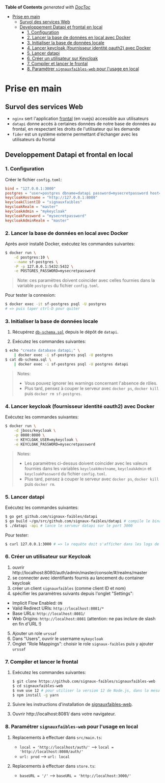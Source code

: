 <!-- START doctoc generated TOC please keep comment here to allow auto update -->
<!-- DON'T EDIT THIS SECTION, INSTEAD RE-RUN doctoc TO UPDATE -->

**Table of Contents** _generated with [DocToc](https://github.com/thlorenz/doctoc)_

- [Prise en main](#prise-en-main)
  - [Survol des services Web](#survol-des-services-web)
  - [Developpement Datapi et frontal en local](#developpement-datapi-et-frontal-en-local)
    - [1. Configuration](#1-configuration)
    - [2. Lancer la base de données en local avec Docker](#2-lancer-la-base-de-donn%C3%A9es-en-local-avec-docker)
    - [3. Initialiser la base de données locale](#3-initialiser-la-base-de-donn%C3%A9es-locale)
    - [4. Lancer keycloak (fournisseur identité oauth2) avec Docker](#4-lancer-keycloak-fournisseur-identit%C3%A9-oauth2-avec-docker)
    - [5. Lancer datapi](#5-lancer-datapi)
    - [6. Créer un utilisateur sur Keycloak](#6-cr%C3%A9er-un-utilisateur-sur-keycloak)
    - [7. Compiler et lancer le frontal](#7-compiler-et-lancer-le-frontal)
    - [8. Paramétrer `signauxfaibles-web` pour l'usage en local](#8-param%C3%A9trer-signauxfaibles-web-pour-lusage-en-local)

<!-- END doctoc generated TOC please keep comment here to allow auto update -->

# Prise en main

## Survol des services Web

- `nginx` sert l'application [frontal](https://github.com/signaux-faibles/signauxfaibles-web) (en vuejs) accessible aux utilisateurs
- `datapi` donne accès à certaines données de notre base de données au frontal, en respectant les droits de l'utilisateur qui les demande
- `fider` est un système externe permettant d'échanger avec les utilisateurs du frontal

## Developpement Datapi et frontal en local

### 1. Configuration

Créer le fichier `config.toml`:

```toml
bind = "127.0.0.1:3000"
postgres = "user=postgres dbname=datapi password=mysecretpassword host=localhost sslmode=disable"
keycloakHostname = "http://127.0.0.1:8080"
keycloakClientID = "signauxfaibles"
keycloakRealm = "master"
keycloakAdmin = "mykeycloak"
keycloakPassword = "mysecretpassword"
keycloakAdminRealm = "master"
```

### 2. Lancer la base de données en local avec Docker

Après avoir installé Docker, exécutez les commandes suivantes:

```sh
$ docker run \
    -d postgres:10 \
    --name sf-postgres \
    -P -p 127.0.0.1:5432:5432 \
    -e POSTGRES_PASSWORD=mysecretpassword
```

> Note: ces paramètres doivent coincider avec celles fournies dans la variable `postgres` du fichier `config.toml`.

Pour tester la connexion:

```sh
$ docker exec -it sf-postgres psql -U postgres
# => puis taper ctrl-D pour quiter
```

### 3. Initialiser la base de données locale

1. Récupérez [`db-schema.sql`](https://github.com/signaux-faibles/datapi/blob/master/db-schema.sql) depuis le dépôt de `datapi`.

2. Exécutez les commandes suivantes:

```sh
$ echo "create database datapi;" \
    | docker exec -i sf-postgres psql -U postgres
$ cat db-schema.sql \
    | docker exec -i sf-postgres psql -U postgres datapi
```

> Notes:
>
> - Vous pouvez ignorer les warnings concernant l'absence de rôles.
> - Plus tard, pensez à couper le serveur avec `docker ps`, `docker kill` puis `docker rm sf-postgres`.

### 4. Lancer keycloak (fournisseur identité oauth2) avec Docker

Exécutez les commandes suivantes:

```sh
$ docker run \
    -d jboss/keycloak \
    -p 8080:8080 \
    -e KEYCLOAK_USER=mykeycloak \
    -e KEYCLOAK_PASSWORD=mysecretpassword
```

> Notes:
>
> - Les paramètres ci-dessus doivent coincider avec les valeurs fournies dans les variables `keycloakHostname`, `keycloakAdmin` et `keycloakPassword` du fichier `config.toml`.
> - Plus tard, pensez à couper le serveur avec `docker ps`, `docker kill` puis `docker rm`.

### 5. Lancer datapi

Exécutez les commandes suivantes:

```sh
$ go get github.com/signaux-faibles/datapi
$ go build ~/go/src/github.com/signaux-faibles/datapi # compile le binaire ./datapi dans le répertoire courant
$ ./datapi -api # lance le serveur datapi sur le port 3000
```

Pour tester:

```sh
$ curl 127.0.0.1:3000 # => la requête doit s'afficher dans les logs de datapi
```

### 6. Créer un utilisateur sur Keycloak

1. ouvrir http://localhost:8080/auth/admin/master/console/#/realms/master
2. se connecter avec identifiants fournis au lancement du container keycloak
3. créer un client `signauxfaibles` (comme client ID et nom)
4. spécifier les paramètres suivants depuis l'onglet "Settings":

- Implicit Flow Enabled: `ON`
- Valid Redirect URIs: `http://localhost:8081/*`
- Base URLs: `http://localhost:8081/`
- Web Origins: `http://localhost:8081` (attention: ne pas inclure de slash en fin d'URL !)

5. Ajouter un role `urssaf`
6. Dans "Users", ouvrir le username `mykeycloak`
7. Onglet "Role Mappings": choisir le role `signaux-faibles` puis y ajouter `urssaf`

### 7. Compiler et lancer le frontal

1. Exécutez les commandes suivantes:

   ```sh
   $ git clone https://github.com/signaux-faibles/signauxfaibles-web
   $ cd signauxfaibles-web
   $ nvm use 12 # pour utiliser la version 12 de Node.js, dans la mesure du possible
   $ npm install -g yarn
   ```

2. Suivre les instructions d'installation de [signauxfaibles-web](https://github.com/signaux-faibles/signauxfaibles-web).

3. Ouvrir http://localhost:8081/ dans votre navigateur.

### 8. Paramétrer `signauxfaibles-web` pour l'usage en local

1. Replacements à effectuer dans `src/main.ts`:

   - `local = 'http://localhost/auth/'` --> `local = 'http://localhost:8080/auth/'`
   - `url: prod` --> `url: local`

2. Replacements à effectuer dans `store.ts`:

   - `baseURL = '/'` --> `baseURL = 'http://localhost:3000/'`
